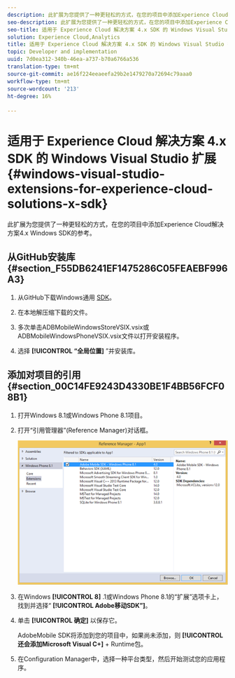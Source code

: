 ```yaml
---
description: 此扩展为您提供了一种更轻松的方式，在您的项目中添加Experience Cloud解决方案4.x Windows SDK的参考。
seo-description: 此扩展为您提供了一种更轻松的方式，在您的项目中添加Experience Cloud解决方案4.x Windows SDK的参考。
seo-title: 适用于 Experience Cloud 解决方案 4.x SDK 的 Windows Visual Studio 扩展
solution: Experience Cloud,Analytics
title: 适用于 Experience Cloud 解决方案 4.x SDK 的 Windows Visual Studio 扩展
topic: Developer and implementation
uuid: 7d0ea312-340b-46ea-a737-b70a6766a536
translation-type: tm+mt
source-git-commit: ae16f224eeaeefa29b2e1479270a72694c79aaa0
workflow-type: tm+mt
source-wordcount: '213'
ht-degree: 16%

---
```



# 适用于 Experience Cloud 解决方案 4.x SDK 的 Windows Visual Studio 扩展 {#windows-visual-studio-extensions-for-experience-cloud-solutions-x-sdk}

此扩展为您提供了一种更轻松的方式，在您的项目中添加Experience Cloud解决方案4.x Windows SDK的参考。

## 从GitHub安装库 {#section_F55DB6241EF1475286C05FEAEBF996A3}

1. 从GitHub下载Windows通用 [SDK](https://github.com/Adobe-Marketing-Cloud/mobile-services/releases)。
1. 在本地解压缩下载的文件。
1. 多次单击ADBMobileWindowsStoreVSIX.vsix或ADBMobileWindowsPhoneVSIX.vsix文件以打开安装程序。

1. 选择 **[!UICONTROL “全局位置]** ”并安装库。

## 添加对项目的引用 {#section_00C14FE9243D4330BE1F4BB56FCF08B1}

1. 打开Windows 8.1或Windows Phone 8.1项目。
1. 打开“引用管理器”(Reference Manager)对话框。

   ![](assets/ref_manager.png)

1. 在Windows **[!UICONTROL 8]** .1或Windows Phone 8.1的“扩展”选项卡上，找到并选择“ **[!UICONTROL Adobe移动SDK”]**。
1. 单击 **[!UICONTROL 确定]** 以保存它。

   AdobeMobile SDK将添加到您的项目中，如果尚未添加，则 **[!UICONTROL 还会添加Microsoft Visual C+]** + Runtime包。

1. 在Configuration Manager中，选择一种平台类型，然后开始测试您的应用程序。

